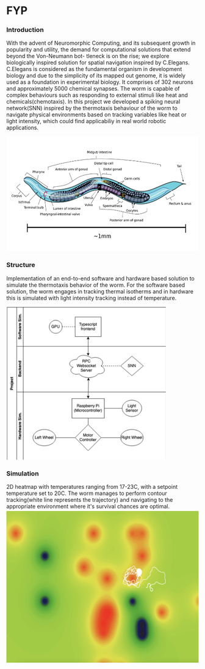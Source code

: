 # FYP

### Introduction

With the advent of Neuromorphic Computing, and its subsequent growth in popularity and utility, the demand for computational solutions that extend beyond the Von-Neumann bot- tleneck is on the rise; we explore biologically inspired solution for spatial navigation inspired by C.Elegans. C.Elegans is considered as the fundamental organism in development biology and due to the simplicity of its mapped out genome, it is widely used as a foundation in experimental biology. It comprises of 302 neurons and approximately 5000 chemical synapses. The worm is capable of complex behaviours such as responding to external stimuli like heat and chemicals(chemotaxis). In this project we developed a spiking neural network(SNN) inspired by the thermotaxis behaviour of the worm to navigate physical environments based on tracking variables like heat or light intensity, which could find applicabiliy in real world robotic applications.

<img src="img/worm.png" height="300">

### Structure
Implementation of an end-to-end software and hardware based solution to simulate the thermotaxis behavior of the worm. For the software based solution, the worm engages in tracking thermal isotherms and in hardware this is simulated with light intensity tracking instead of temperature.

<img src="img/structure.png" height="400">

### Simulation

2D heatmap with temperatures ranging from 17-23C, with a setpoint temperature set to 20C. The worm manages to perform contour tracking(white line represents the trajectory) and navigating to the appropriate environment where it's survival chances are optimal. 
<img src="img/simulation.png" height="400">


